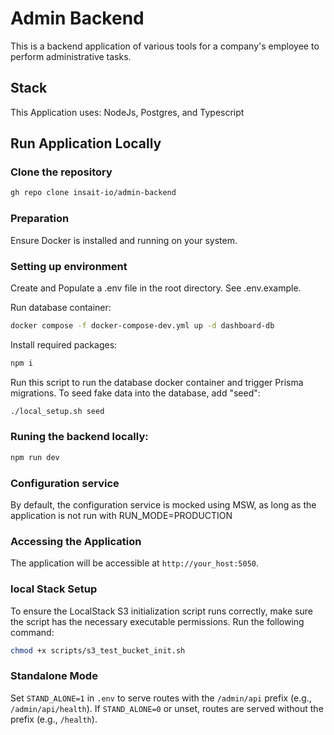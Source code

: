 # Admin Backend

This is a backend application of various tools for a company's employee to perform administrative tasks.

## Stack

This Application uses: NodeJs, Postgres, and Typescript

## Run Application Locally

### Clone the repository

```bash
gh repo clone insait-io/admin-backend
```

### Preparation

Ensure Docker is installed and running on your system.

### Setting up environment

Create and Populate a .env file in the root directory. See .env.example.

Run database container:

```bash
docker compose -f docker-compose-dev.yml up -d dashboard-db
```

Install required packages:

```bash
npm i
```

Run this script to run the database docker container and trigger Prisma migrations. To seed fake data into the database, add "seed":

```bash
./local_setup.sh seed
```

### Runing the backend locally:

```bash
npm run dev
```

### Configuration service

By default, the configuration service is mocked using MSW, as long as the application is not run with RUN_MODE=PRODUCTION

### Accessing the Application

The application will be accessible at `http://your_host:5050`.

### local Stack Setup

To ensure the LocalStack S3 initialization script runs correctly, make sure the script has the necessary executable permissions.
Run the following command:

```bash
chmod +x scripts/s3_test_bucket_init.sh
```

### Standalone Mode

Set `STAND_ALONE=1` in `.env` to serve routes with the `/admin/api` prefix (e.g., `/admin/api/health`). If `STAND_ALONE=0` or unset, routes are served without the prefix (e.g., `/health`).
